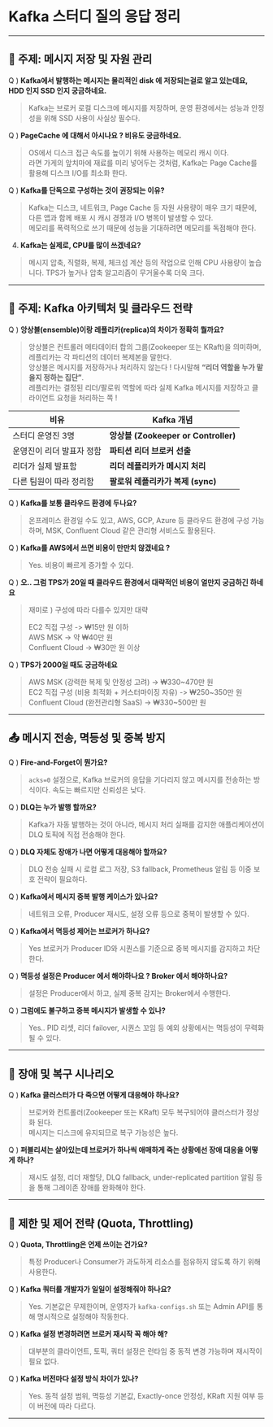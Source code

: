 
# Kafka 스터디 질의 응답 정리

---

## 💾 주제: 메시지 저장 및 자원 관리

Q ) **Kafka에서 발행하는 메시지는 물리적인 disk 에 저장되는걸로 알고 있는데요, HDD 인지 SSD 인지 궁금하네요.**  
> Kafka는 브로커 로컬 디스크에 메시지를 저장하며, 운영 환경에서는 성능과 안정성을 위해 SSD 사용이 사실상 필수다.

Q ) **PageCache 에 대해서 아시나요 ? 비유도 궁금하네요.**  
> OS에서 디스크 접근 속도를 높이기 위해 사용하는 메모리 캐시 이다.  
> 라면 가게의 앞치마에 재료를 미리 넣어두는 것처럼, Kafka는 Page Cache를 활용해 디스크 I/O를 최소화 한다.

Q ) **Kafka를 단독으로 구성하는 것이 권장되는 이유?**  
> Kafka는 디스크, 네트워크, Page Cache 등 자원 사용량이 매우 크기 때문에, 다른 앱과 함께 배포 시 캐시 경쟁과 I/O 병목이 발생할 수 있다.  
> 메모리를 폭력적으로 쓰기 때문에 성능을 기대하려면 메모리를 독점해야 한다.

4. **Kafka는 실제로, CPU를 많이 쓰겠네요?**  
> 메시지 압축, 직렬화, 복제, 체크섬 계산 등의 작업으로 인해 CPU 사용량이 높습니다. TPS가 높거나 압축 알고리즘이 무거울수록 더욱 크다.

---

## 🧱 주제: Kafka 아키텍처 및 클라우드 전략

Q ) **앙상블(ensemble)이랑 레플리카(replica)의 차이가 정확히 뭘까요?**  
> 앙상블은 컨트롤러 메타데이터 합의 그룹(Zookeeper 또는 KRaft)을 의미하며, 레플리카는 각 파티션의 데이터 복제본을 말한다.  
> 앙상블은 메시지를 저장하거나 처리하지 않는다 ! 다시말해 **“리더 역할을 누가 맡을지 정하는 집단”**.  
> 레플리카는 결정된 리더/팔로워 역할에 따라 실제 Kafka 메시지를 저장하고 클라이언트 요청을 처리하는 쪽 !

| 비유             | Kafka 개념                          |
|----------------| --------------------------------- |
| 스터디 운영진 3명     | **앙상블 (Zookeeper or Controller)** |
| 운영진이 리더 발표자 정함 | **파티션 리더 브로커 선출**                 |
| 리더가 실제 발표함     | **리더 레플리카가 메시지 처리**               |
| 다른 팀원이 따라 정리함  | **팔로워 레플리카가 복제 (sync)**           |

Q ) **Kafka를 보통 클라우드 환경에 두나요?**  
> 온프레미스 환경일 수도 있고, AWS, GCP, Azure 등 클라우드 환경에 구성 가능하며, MSK, Confluent Cloud 같은 관리형 서비스도 활용된다.

Q ) **Kafka를 AWS에서 쓰면 비용이 만만치 않겠네요 ?**  
> Yes. 비용이 빠르게 증가할 수 있다.

Q ) **오.. 그럼 TPS가 20일 때 클라우드 환경에서 대략적인 비용이 얼만지 궁금하긴 하네요**  
> 재미로 ) 구성에 따라 다를수 있지만 대략  
> 
> EC2 직접 구성 -> ₩15만 원 이하  
> AWS MSK -> 약 ₩40만 원   
> Confluent Cloud -> ₩30만 원 이상   

Q ) **TPS가 2000일 때도 궁금하네요**  
> AWS MSK (강력한 복제 및 안정성 고려) -> ₩330~470만 원  
> EC2 직접 구성 (비용 최적화 + 커스터마이징 자유) -> ₩250~350만 원  
> Confluent Cloud (완전관리형 SaaS) -> ₩330~500만 원  

---

## 📤 메시지 전송, 멱등성 및 중복 방지

Q ) **Fire-and-Forget이 뭔가요?**  
 > `acks=0` 설정으로, Kafka 브로커의 응답을 기다리지 않고 메시지를 전송하는 방식이다. 속도는 빠르지만 신뢰성은 낮다.

Q ) **DLQ는 누가 발행 할까요?**  
 > Kafka가 자동 발행하는 것이 아니라, 메시지 처리 실패를 감지한 애플리케이션이 DLQ 토픽에 직접 전송해야 한다.

Q ) **DLQ 자체도 장애가 나면 어떻게 대응해야 할까요?**  
 > DLQ 전송 실패 시 로컬 로그 저장, S3 fallback, Prometheus 알림 등 이중 보호 전략이 필요하다.

Q ) **Kafka에서 메시지 중복 발행 케이스가 있나요?**  
 > 네트워크 오류, Producer 재시도, 설정 오류 등으로 중복이 발생할 수 있다.

Q ) **Kafka에서 멱등성 제어는 브로커가 하나요?**  
 > Yes 브로커가 Producer ID와 시퀀스를 기준으로 중복 메시지를 감지하고 차단한다.

Q ) **멱등성 설정은 Producer 에서 해야하나요 ? Broker 에서 해야하나요?**  
 > 설정은 Producer에서 하고, 실제 중복 감지는 Broker에서 수행한다.

Q ) **그럼에도 불구하고 중복 메시지가 발생할 수 있나?**  
 > Yes.. PID 리셋, 리더 failover, 시퀀스 꼬임 등 예외 상황에서는 멱등성이 무력화될 수 있다.

---

## 🧨 장애 및 복구 시나리오

Q ) **Kafka 클러스터가 다 죽으면 어떻게 대응해야 하나요?**  
 > 브로커와 컨트롤러(Zookeeper 또는 KRaft) 모두 복구되어야 클러스터가 정상화 된다.   
 > 메시지는 디스크에 유지되므로 복구 가능성은 높다.

Q ) **퍼블리셔는 살아있는데 브로커가 하나씩 애매하게 죽는 상황에선 장애 대응을 어떻게 하나?**  
 > 재시도 설정, 리더 재할당, DLQ fallback, under-replicated partition 알림 등을 통해 그레이존 장애를 완화해야 한다.

---

## 🛑 제한 및 제어 전략 (Quota, Throttling)

Q ) **Quota, Throttling은 언제 쓰이는 건가요?**  
> 특정 Producer나 Consumer가 과도하게 리소스를 점유하지 않도록 하기 위해 사용한다. 

Q ) **Kafka 쿼터를 개발자가 일일이 설정해줘야 하나요?**  
 > Yes. 기본값은 무제한이며, 운영자가 `kafka-configs.sh` 또는 Admin API를 통해 명시적으로 설정해야 작동한다.

Q ) **Kafka 설정 변경하려면 브로커 재시작 꼭 해야 해?**  
 > 대부분의 클라이언트, 토픽, 쿼터 설정은 런타임 중 동적 변경 가능하며 재시작이 필요 없다.

Q ) **Kafka 버전마다 설정 방식 차이가 있나?**  
 > Yes. 동적 설정 범위, 멱등성 기본값, Exactly-once 안정성, KRaft 지원 여부 등이 버전에 따라 다르다.

---
